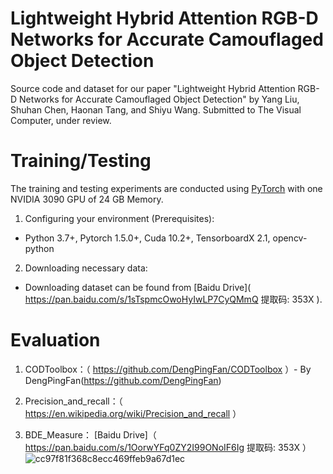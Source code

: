 # Lightweight Hybrid Attention RGB-D Networks for Accurate Camouflaged Object Detection

Source code and dataset for our paper "Lightweight Hybrid Attention RGB-D Networks for Accurate Camouflaged Object Detection" by Yang Liu, Shuhan Chen, Haonan Tang, and Shiyu Wang. 
Submitted to The Visual Computer, under review.

# Training/Testing

The training and testing experiments are conducted using [PyTorch]( https://github.com/pytorch/ ) with one NVIDIA 3090 GPU of 24 GB Memory.

1.  Configuring your environment (Prerequisites):

  *   Python 3.7+, Pytorch 1.5.0+, Cuda 10.2+, TensorboardX 2.1, opencv-python <br>

2.  Downloading necessary data:

  *   Downloading dataset can be found from [Baidu Drive]( https://pan.baidu.com/s/1sTspmcOwoHyIwLP7CyQMmQ 提取码: 353X ).

# Evaluation
                                                                          
  1.    CODToolbox：（ https://github.com/DengPingFan/CODToolbox ）- By DengPingFan(<https://github.com/DengPingFan>)

  2.    Precision_and_recall：（ https://en.wikipedia.org/wiki/Precision_and_recall ）  
 
  3.    BDE_Measure： [Baidu Drive]（ https://pan.baidu.com/s/1OorwYFq0ZY2I99ONoIF6Ig 提取码: 353X ）
![cc97f81f368c8ecc469ffeb9a67d1ec](https://github.com/user-attachments/assets/04f70526-7792-4cfa-abe4-d62ae772ba43)
